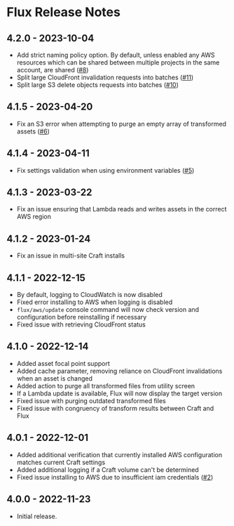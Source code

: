 # Flux Release Notes

## 4.2.0 - 2023-10-04

- Add strict naming policy option. By default, unless enabled any AWS resources which can be shared between multiple projects in the same account, are shared ([#8](https://github.com/dyerc/craft-flux/issues/8))
- Split large CloudFront invalidation requests into batches ([#11](https://github.com/dyerc/craft-flux/issues/11))
- Split large S3 delete objects requests into batches ([#10](https://github.com/dyerc/craft-flux/issues/10))

## 4.1.5 - 2023-04-20

- Fix an S3 error when attempting to purge an empty array of transformed assets ([#6](https://github.com/dyerc/craft-flux/issues/6))

## 4.1.4 - 2023-04-11

- Fix settings validation when using environment variables ([#5](https://github.com/dyerc/craft-flux/issues/5))

## 4.1.3 - 2023-03-22

- Fix an issue ensuring that Lambda reads and writes assets in the correct AWS region

## 4.1.2 - 2023-01-24

- Fix an issue in multi-site Craft installs

## 4.1.1 - 2022-12-15

- By default, logging to CloudWatch is now disabled
- Fixed error installing to AWS when logging is disabled
- `flux/aws/update` console command will now check version and configuration before reinstalling if necessary
- Fixed issue with retrieving CloudFront status

## 4.1.0 - 2022-12-14

- Added asset focal point support
- Added cache parameter, removing reliance on CloudFront invalidations when an asset is changed
- Added action to purge all transformed files from utility screen
- If a Lambda update is available, Flux will now display the target version
- Fixed issue with purging outdated transformed files
- Fixed issue with congruency of transform results between Craft and Flux

## 4.0.1 - 2022-12-01

- Added additional verification that currently installed AWS configuration matches current Craft settings
- Added additional logging if a Craft volume can't be determined
- Fixed issue installing to AWS due to insufficient iam credentials ([#2](https://github.com/dyerc/craft-flux/issues/2))

## 4.0.0 - 2022-11-23

- Initial release.
